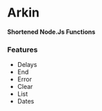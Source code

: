 # Arkin
**Shortened Node.Js Functions**

### Features

* Delays
* End
* Error
* Clear
* List
* Dates
